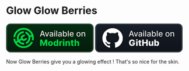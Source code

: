 # Glow Glow Berries

[![Modrinth Badge](https://raw.githubusercontent.com/intergrav/devins-badges/c7fd18efdadd1c3f12ae56b49afd834640d2d797/assets/cozy/available/modrinth_vector.svg)](https://modrinth.com/mod/glow-glow-berries) [![GitHub Badge](https://raw.githubusercontent.com/intergrav/devins-badges/c7fd18efdadd1c3f12ae56b49afd834640d2d797/assets/cozy/available/github_vector.svg)](https://github.com/ferdinandkeller/glow-glow-berries)

Now Glow Berries give you a glowing effect ! That's so nice for the skin.